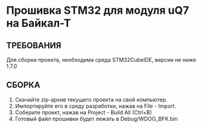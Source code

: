 Прошивка STM32 для модуля uQ7 на Байкал-Т
=============================


ТРЕБОВАНИЯ
------------
Для сборки проекта, необходима среда STM32CubeIDE, версии не ниже 1.7.0

СБОРКА
------------
1. Скачайте zip-архив текущего проекта на свой компьютер.
2. Импортируйте его в среду разработки, нажав на File - Import.
3. Соберите проект, нажав на Project - Build All (Ctrl+B)
4. Готовый файл прошивки будет лежать в Debug/WDOG_BFK.bin
